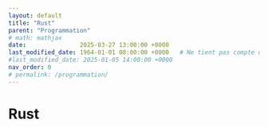 ```yaml
---
layout: default
title: "Rust"
parent: "Programmation"
# math: mathjax
date:               2025-03-27 13:00:00 +0000
last_modified_date: 1964-01-01 08:00:00 +0000   # Ne tient pas compte de cette page dans les pages récemment mises à jour
#last_modified_date: 2025-01-05 14:00:00 +0000
nav_order: 0
# permalink: /programmation/
---
```


# Rust
